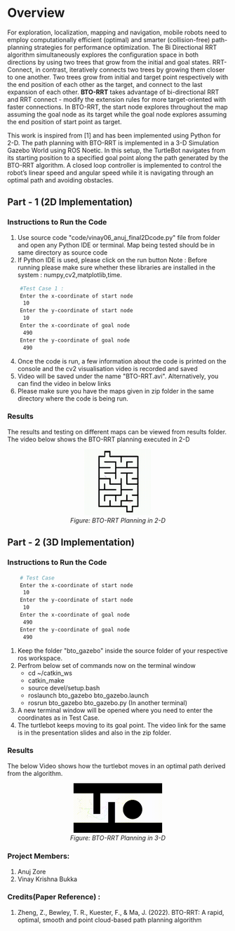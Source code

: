 # Overview 

For exploration, localization, mapping and navigation, mobile robots need to employ computationally efficient (optimal) and smarter (collision-free) path-planning strategies for performance optimization. The Bi Directional RRT algorithm simultaneously explores the configuration space in both directions by using two trees that grow from the initial and goal states. RRT-Connect, in contrast, iteratively connects two trees by growing them closer to one another. Two trees grow from initial and target point respectively with the end position of each other as the target, and connect to the last expansion of each other.
**BTO-RRT** takes advantage of bi-directional RRT and RRT connect - modify the extension rules for more target-oriented with faster connections. In BTO-RRT, the start node explores throughout the map assuming the goal node as its target while the goal node explores assuming the end position of start point as target.

This work is inspired from [1] and has been implemented using Python for 2-D. The path planning with BTO-RRT is implemented in a 3-D Simulation Gazebo World using ROS Noetic. In this setup, the TurtleBot navigates from its starting position to a specified goal point along the path generated by the BTO-RRT algorithm. A closed loop controller is implemented to control the robot’s linear speed and angular speed while it is navigating through an optimal path and avoiding obstacles.


## Part - 1 (2D Implementation)

### Instructions to Run the Code 

1. Use source code "code/vinay06_anuj_final2Dcode.py" file from folder and open any Python IDE or terminal. Map being tested should be in same directory as source code
2. If Python IDE is used, please click on the run button
Note : Before running please make sure whether these libraries are installed in the system : numpy,cv2,matplotlib,time.
       
```bash
	#Test Case 1 : 
	Enter the x-coordinate of start node
	 10
	Enter the y-coordinate of start node
	 10
	Enter the x-coordinate of goal node
	 490
	Enter the y-coordinate of goal node
	 490
```
4. Once the code is run, a few information about the code is printed on the console and the cv2 visualisation video is recorded and saved
5. Video will be saved under the name "BTO-RRT.avi". Alternatively, you can find the video in below links
6. Please make sure you have the maps given in zip folder in the same directory where the code is being run.
### Results

The results and testing on different maps can be viewed from results folder. The video below shows the BTO-RRT planning executed in 2-D

<p align="center">
<img width="30%" alt="Result Video" src="results/BTO-RRT.gif"><br>
<em>Figure: BTO-RRT Planning in 2-D</em>
</p>


## Part - 2 (3D Implementation)
### Instructions to Run the Code 
```bash
	# Test Case
	Enter the x-coordinate of start node
	 10
	Enter the y-coordinate of start node
	 10
	Enter the x-coordinate of goal node
	 490
	Enter the y-coordinate of goal node
	 490
```
1. Keep the folder "bto_gazebo" inside the source folder of your respective ros workspace.
2. Perfrom below set of commands now on the terminal window
	* cd ~/catkin_ws
	* catkin_make
	* source devel/setup.bash
	* roslaunch bto_gazebo bto_gazebo.launch
	* rosrun bto_gazebo bto_gazebo.py (In another terminal)
3. A new terminal window will be opened where you need to enter the coordinates as in Test Case.
4. The turtlebot keeps moving to its goal point. The video link for the same is in the presentation slides and also in the zip folder.

### Results

The below Video shows how the turtlebot moves in an optimal path derived from the algorithm.
<p align="center">
<img width="40%" alt="Result Video" src="results/gazebo_video.gif"><br>
<em>Figure: BTO-RRT Planning in 3-D</em>
</p>

### Project Members:
1. Anuj Zore 
2. Vinay Krishna Bukka 

### Credits(Paper Reference) : 

1. Zheng, Z., Bewley, T. R., Kuester, F., & Ma, J. (2022). BTO-RRT: A rapid, optimal, smooth and point cloud-based path planning algorithm
	

